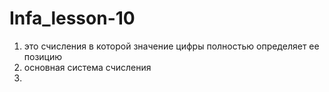 # Infa_lesson-10 
1. это счисления в которой значение цифры полностью определяет ее позицию
2. основная система счисления
3. 

